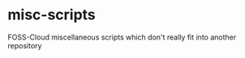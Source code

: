 misc-scripts
============

FOSS-Cloud miscellaneous scripts which don't really fit into another repository